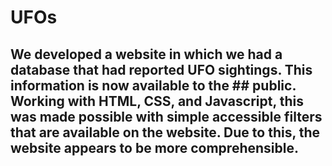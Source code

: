 # UFOs
## We developed a website in which we had a database that had reported UFO sightings. This information is now available to the ## public. Working with HTML, CSS, and Javascript, this was made possible with simple accessible filters that are available on the website. Due to this, the website appears to be more comprehensible. 

